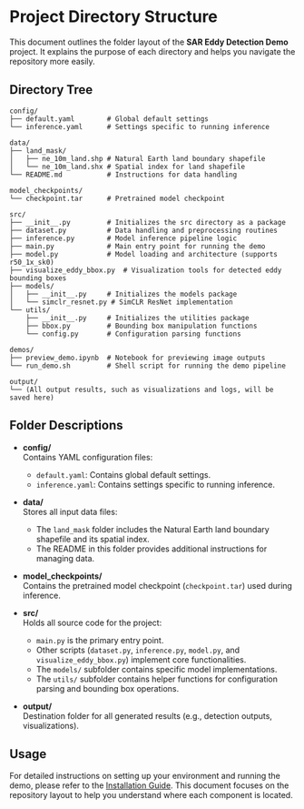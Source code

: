 # Project Directory Structure

This document outlines the folder layout of the **SAR Eddy Detection Demo** project. It explains the purpose of each directory and helps you navigate the repository more easily.

## Directory Tree

```
config/
├── default.yaml        # Global default settings
└── inference.yaml      # Settings specific to running inference

data/
├── land_mask/
│   ├── ne_10m_land.shp # Natural Earth land boundary shapefile
│   └── ne_10m_land.shx # Spatial index for land shapefile
└── README.md           # Instructions for data handling

model_checkpoints/
└── checkpoint.tar      # Pretrained model checkpoint

src/
├── __init__.py         # Initializes the src directory as a package
├── dataset.py          # Data handling and preprocessing routines
├── inference.py        # Model inference pipeline logic
├── main.py             # Main entry point for running the demo
├── model.py            # Model loading and architecture (supports r50_1x_sk0)
├── visualize_eddy_bbox.py  # Visualization tools for detected eddy bounding boxes
├── models/
│   ├── __init__.py     # Initializes the models package
│   └── simclr_resnet.py # SimCLR ResNet implementation
└── utils/
    ├── __init__.py     # Initializes the utilities package
    ├── bbox.py         # Bounding box manipulation functions
    └── config.py       # Configuration parsing functions

demos/
├── preview_demo.ipynb  # Notebook for previewing image outputs
└── run_demo.sh         # Shell script for running the demo pipeline

output/
└── (All output results, such as visualizations and logs, will be saved here)
```

## Folder Descriptions

- **config/**  
  Contains YAML configuration files:
  - `default.yaml`: Contains global default settings.
  - `inference.yaml`: Contains settings specific to running inference.

- **data/**  
  Stores all input data files:
  - The `land_mask` folder includes the Natural Earth land boundary shapefile and its spatial index.
  - The README in this folder provides additional instructions for managing data.

- **model_checkpoints/**  
  Contains the pretrained model checkpoint (`checkpoint.tar`) used during inference.

- **src/**  
  Holds all source code for the project:
  - `main.py` is the primary entry point.
  - Other scripts (`dataset.py`, `inference.py`, `model.py`, and `visualize_eddy_bbox.py`) implement core functionalities.
  - The `models/` subfolder contains specific model implementations.
  - The `utils/` subfolder contains helper functions for configuration parsing and bounding box operations.

<!-- - **demos/**  
  Provides demonstration files:
  - A Jupyter Notebook (`preview_demo.ipynb`) to preview outputs.
  - A shell script (`run_demo.sh`) to run the full pipeline. -->

- **output/**  
  Destination folder for all generated results (e.g., detection outputs, visualizations).

## Usage

For detailed instructions on setting up your environment and running the demo, please refer to the [Installation Guide](INSTALLATION.md). This document focuses on the repository layout to help you understand where each component is located.
